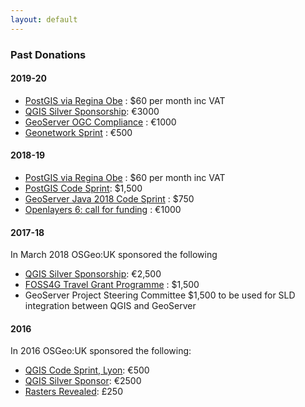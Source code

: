 ```yaml
---
layout: default
---
```


### Past Donations

#### 2019-20
* [PostGIS via Regina Obe](https://www.patreon.com/reginaobe/overview) : $60 per month inc VAT
* [QGIS Silver Sponsorship](https://www.qgis.org/en/site/about/sponsorship.html): €3000
* [GeoServer OGC Compliance](http://blog.geoserver.org/2019/09/18/join-me-in-funding-an-important-geoserver-initiative/) : €1000
* [Geonetwork Sprint](https://github.com/geonetwork/core-geonetwork/wiki/Openlayers-migration-codesprint-December-2019) : €500

#### 2018-19
* [PostGIS via Regina Obe](https://www.patreon.com/reginaobe/overview) : $60 per month inc VAT
* [PostGIS Code Sprint](https://trac.osgeo.org/postgis/wiki/PostGISCodeSprint2018): $1,500
* [GeoServer Java 2018 Code Sprint](https://wiki.osgeo.org/wiki/Java_2018_Code_Sprint) : $750
* [Openlayers 6: call for funding](https://github.com/openlayers/openlayers/wiki/Openlayers-6:-call-for-funding) : €1000 

#### 2017-18

In March 2018 OSGeo:UK sponsored the following

* [QGIS Silver Sponsorship](https://www.qgis.org/en/site/about/sponsorship.html): €2,500 
* [FOSS4G Travel Grant Programme](https://www.osgeo.org/initiatives/foss4g-travel-grant-program/) : $1,500
* GeoServer Project Steering Committee $1,500 to be used for SLD integration between QGIS and GeoServer

#### 2016

In 2016 OSGeo:UK sponsored the following:

* [QGIS Code Sprint, Lyon](https://github.com/qgis/QGIS/wiki/Code-Sprint-QGIS-3-Lyon,-end-2016): €500 
* [QGIS Silver Sponsor](http://qgis.org/en/site/about/sponsorship.html): €2500
* [Rasters Revealed](https://rastersrevealed.net/): £250








